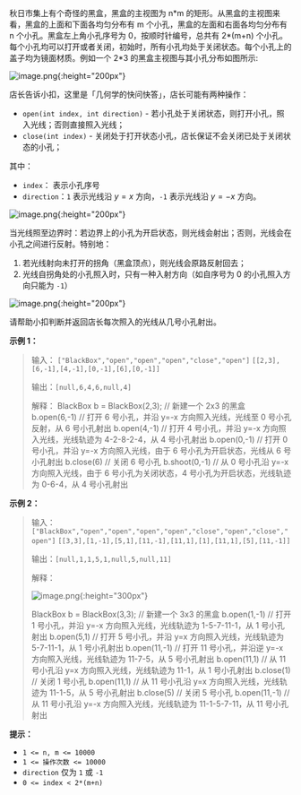 秋日市集上有个奇怪的黑盒，黑盒的主视图为 n\*m 的矩形。从黑盒的主视图来看，黑盒的上面和下面各均匀分布有 m 个小孔，黑盒的左面和右面各均匀分布有 n 个小孔。黑盒左上角小孔序号为 0，按顺时针编号，总共有 2*(m+n) 个小孔。每个小孔均可以打开或者关闭，初始时，所有小孔均处于关闭状态。每个小孔上的盖子均为镜面材质。例如一个 2\*3 的黑盒主视图与其小孔分布如图所示:

![image.png](https://pic.leetcode-cn.com/1598951281-ZCBrif-image.png){:height="200px"}

店长告诉小扣，这里是「几何学的快问快答」，店长可能有两种操作：

- `open(int index, int direction)` - 若小孔处于关闭状态，则打开小孔，照入光线；否则直接照入光线；
- `close(int index)` - 关闭处于打开状态小孔，店长保证不会关闭已处于关闭状态的小孔；

其中：
- `index`： 表示小孔序号
- `direction`：`1` 表示光线沿 $y=x$ 方向，`-1` 表示光线沿 $y=-x$ 方向。

![image.png](https://pic.leetcode-cn.com/1599620810-HdOlMi-image.png){:height="200px"}


当光线照至边界时：若边界上的小孔为开启状态，则光线会射出；否则，光线会在小孔之间进行反射。特别地：
1. 若光线射向未打开的拐角（黑盒顶点），则光线会原路反射回去；
2. 光线自拐角处的小孔照入时，只有一种入射方向（如自序号为 0 的小孔照入方向只能为 `-1`）

![image.png](https://pic.leetcode-cn.com/1598953840-DLiAsf-image.png){:height="200px"}

请帮助小扣判断并返回店长每次照入的光线从几号小孔射出。


**示例 1：**
>输入：
>`["BlackBox","open","open","open","close","open"]`
>`[[2,3],[6,-1],[4,-1],[0,-1],[6],[0,-1]]`
>
>输出：`[null,6,4,6,null,4]`
>
>解释：
>BlackBox b = BlackBox(2,3); // 新建一个 2x3 的黑盒
>b.open(6,-1) // 打开 6 号小孔，并沿 y=-x 方向照入光线，光线至 0 号小孔反射，从 6 号小孔射出
>b.open(4,-1) // 打开 4 号小孔，并沿 y=-x 方向照入光线，光线轨迹为 4-2-8-2-4，从 4 号小孔射出
>b.open(0,-1) // 打开 0 号小孔，并沿 y=-x 方向照入光线，由于 6 号小孔为开启状态，光线从 6 号小孔射出
>b.close(6) // 关闭 6 号小孔
>b.shoot(0,-1) // 从 0 号小孔沿 y=-x 方向照入光线，由于 6 号小孔为关闭状态，4 号小孔为开启状态，光线轨迹为 0-6-4，从 4 号小孔射出

**示例 2：**
>输入：
>`["BlackBox","open","open","open","open","close","open","close","open"]`
>`[[3,3],[1,-1],[5,1],[11,-1],[11,1],[1],[11,1],[5],[11,-1]]`
>
>输出：`[null,1,1,5,1,null,5,null,11]`
>
>解释：
>
>![image.png](https://pic.leetcode-cn.com/1599204202-yGDMVk-image.png){:height="300px"}
>
>BlackBox b = BlackBox(3,3); // 新建一个 3x3 的黑盒
>b.open(1,-1) // 打开 1 号小孔，并沿 y=-x 方向照入光线，光线轨迹为 1-5-7-11-1，从 1 号小孔射出
>b.open(5,1) // 打开 5 号小孔，并沿 y=x 方向照入光线，光线轨迹为 5-7-11-1，从 1 号小孔射出
>b.open(11,-1) // 打开 11 号小孔，并沿逆 y=-x 方向照入光线，光线轨迹为 11-7-5，从 5 号小孔射出
>b.open(11,1) // 从 11 号小孔沿 y=x 方向照入光线，光线轨迹为 11-1，从 1 号小孔射出
>b.close(1) // 关闭 1 号小孔
>b.open(11,1) // 从 11 号小孔沿 y=x 方向照入光线，光线轨迹为 11-1-5，从 5 号小孔射出
>b.close(5) // 关闭 5 号小孔
>b.open(11,-1) // 从 11 号小孔沿 y=-x 方向照入光线，光线轨迹为 11-1-5-7-11，从 11 号小孔射出



**提示：**
- `1 <= n, m <= 10000`
- `1 <= 操作次数 <= 10000`
- `direction` 仅为 `1` 或 `-1`
- `0 <= index < 2*(m+n)`
